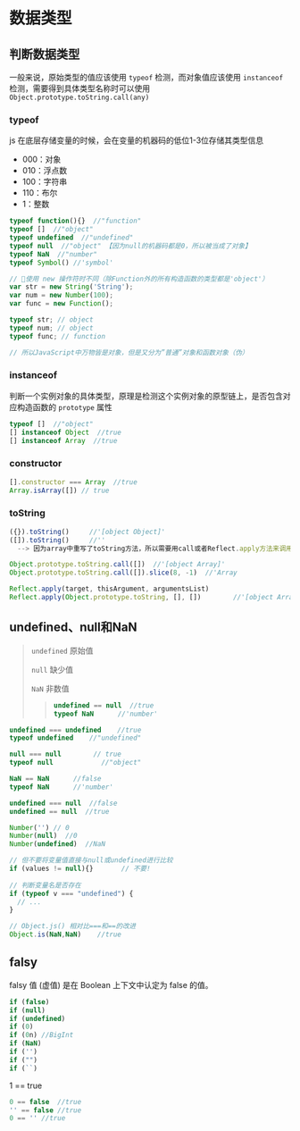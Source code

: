 # 数据类型

## 判断数据类型

一般来说，原始类型的值应该使用 `typeof` 检测，而对象值应该使用 `instanceof` 检测，需要得到具体类型名称时可以使用 `Object.prototype.toString.call(any)`

###  typeof

js 在底层存储变量的时候，会在变量的机器码的低位1-3位存储其类型信息

- 000：对象
- 010：浮点数
- 100：字符串
- 110：布尔
- 1：整数

```js
typeof function(){}  //"function"
typeof []  //"object"
typeof undefined  //"undefined"
typeof null  //"object" 【因为null的机器码都是0，所以被当成了对象】
typeof NaN  //"number"
typeof Symbol()	//'symbol'
```

```js
// 📢使用 new 操作符时不同（除Function外的所有构造函数的类型都是'object'）
var str = new String('String');
var num = new Number(100);
var func = new Function();

typeof str; // object
typeof num; // object
typeof func; // function

// 所以JavaScript中万物皆是对象，但是又分为”普通”对象和函数对象（伪）
```

### instanceof

判断一个实例对象的具体类型，原理是检测这个实例对象的原型链上，是否包含对应构造函数的 `prototype` 属性

```js
typeof []  //"object"
[] instanceof Object  //true
[] instanceof Array  //true
```

### constructor

```js
[].constructor === Array  //true
Array.isArray([]) // true
```

### toString

```js
({}).toString()		//'[object Object]'
([]).toString()		//'' 
  --> 因为array中重写了toString方法，所以需要用call或者Reflect.apply方法来调用，来调用原生toString方法返回一个表示该对象的字符串
```

```js
Object.prototype.toString.call([])  //'[object Array]'
Object.prototype.toString.call([]).slice(8, -1)  //'Array
```

```js
Reflect.apply(target, thisArgument, argumentsList)
Reflect.apply(Object.prototype.toString, [], [])		//'[object Array]'
```

## undefined、null和NaN

> `undefined` 原始值
>
> `null` 缺少值
>
> `NaN` 非数值
>
> > ```js
> > undefined == null  //true
> > typeof NaN		//'number'
> > ```

```js
undefined === undefined    //true
typeof undefined    //"undefined"

null === null        // true
typeof null            //"object"

NaN == NaN		//false
typeof NaN		//'number'

undefined === null  //false
undefined == null  //true

Number('') // 0
Number(null)  //0
Number(undefined)  //NaN

// 但不要将变量值直接与null或undefined进行比较
if (values != null){}		// 不要!
  
// 判断变量名是否存在
if (typeof v === "undefined") {
  // ...
}
```

```js
// Object.js() 相对比===和==的改进
Object.is(NaN,NaN)    //true
```



## falsy

falsy 值 (虚值) 是在 Boolean 上下文中认定为 false 的值。

```js
if (false)
if (null)
if (undefined)
if (0)
if (0n)	//BigInt
if (NaN)
if ('')
if ("")
if (``)
```

1 == true

```js
0 == false	//true
'' == false	//true
0 == ''	//true
```

